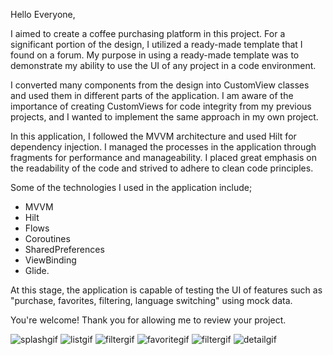Hello Everyone,

I aimed to create a coffee purchasing platform in this project. For a significant portion of the design, I utilized a ready-made template that I found on a forum. My purpose in using a ready-made template was to demonstrate my ability to use the UI of any project in a code environment.

I converted many components from the design into CustomView classes and used them in different parts of the application. I am aware of the importance of creating CustomViews for code integrity from my previous projects, and I wanted to implement the same approach in my own project.

In this application, I followed the MVVM architecture and used Hilt for dependency injection. I managed the processes in the application through fragments for performance and manageability. I placed great emphasis on the readability of the code and strived to adhere to clean code principles.

Some of the technologies I used in the application include;
- MVVM
- Hilt
- Flows
- Coroutines
- SharedPreferences 
- ViewBinding 
- Glide.

At this stage, the application is capable of testing the UI of features such as "purchase, favorites, filtering, language switching" using mock data.

You're welcome! Thank you for allowing me to review your project. 



![splashgif](https://github.com/gurkandoner7/asciiproject/assets/150553508/f3c84ac6-738b-4e92-8a3a-f3af8c9ff818)
![listgif](https://github.com/gurkandoner7/asciiproject/assets/150553508/be5b48e1-5f34-4117-8966-6eee7b6ffb58)
![filtergif](https://github.com/gurkandoner7/asciiproject/assets/150553508/ad1e2034-c359-490f-8661-8816c7e242b9)
![favoritegif](https://github.com/gurkandoner7/asciiproject/assets/150553508/863c3260-ba63-498b-b85e-d09522665755)
![filtergif](https://github.com/gurkandoner7/asciiproject/assets/150553508/8fdb371e-547c-4ec4-a5e5-1d9aea2b60e6)
![detailgif](https://github.com/gurkandoner7/asciiproject/assets/150553508/d76f059c-347c-4ba7-806f-2869cb0ff3fc)
